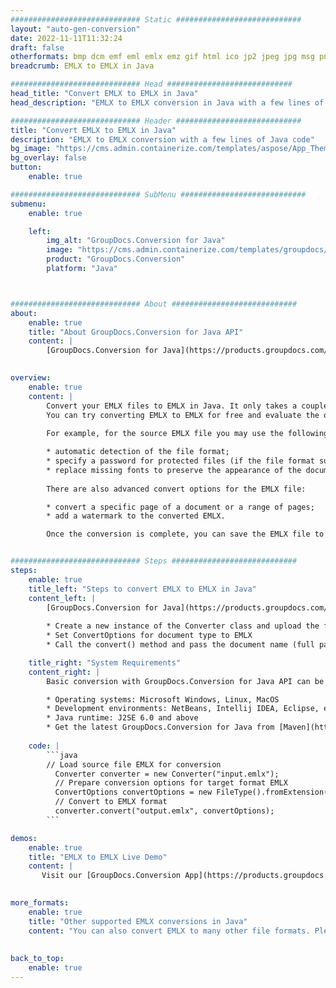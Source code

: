 ```yaml
---
############################# Static ############################
layout: "auto-gen-conversion"
date: 2022-11-11T11:32:24
draft: false
otherformats: bmp dcm emf eml emlx emz gif html ico jp2 jpeg jpg msg png psb psd svg svgz tga tif tiff webp wmf wmz
breadcrumb: EMLX to EMLX in Java

############################# Head ############################
head_title: "Convert EMLX to EMLX in Java"
head_description: "EMLX to EMLX conversion in Java with a few lines of code. Convert over 160 file formats using the GroupDocs document conversion API for Java"

############################# Header ############################
title: "Convert EMLX to EMLX in Java"
description: "EMLX to EMLX conversion with a few lines of Java code"
bg_image: "https://cms.admin.containerize.com/templates/aspose/App_Themes/V3/images/bg/header1.png"
bg_overlay: false
button:
    enable: true

############################# SubMenu ############################
submenu:
    enable: true

    left:
        img_alt: "GroupDocs.Conversion for Java"
        image: "https://cms.admin.containerize.com/templates/groupdocs/images/product-logos/90x90-noborder/groupdocs-conversion-java.png"
        product: "GroupDocs.Conversion"
        platform: "Java"



############################# About ############################
about:
    enable: true
    title: "About GroupDocs.Conversion for Java API"
    content: |
        [GroupDocs.Conversion for Java](https://products.groupdocs.com/conversion/java/) is an advanced file format conversion API for converting between popular image and document formats such as Microsoft Office, OpenDocument, PDF, HTML, email, CAD. and much more with just a few lines of code. The native API automatically detects the formats of the original documents and offers many options for customizing the converted documents. Along with the function of extracting information from a document, it also supports caching of the conversion results to the local disk by default. However, any type of cache storage can be supported by implementing the appropriate interfaces - Amazon S3, Dropbox, Google Drive, Windows Azure, Reddis, or any others.
    

overview:
    enable: true
    content: |
        Convert your EMLX files to EMLX in Java. It only takes a couple of lines of Java code on any platform of your choice, such as Windows, Linux, macOS.
        You can try converting EMLX to EMLX for free and evaluate the quality of the conversion results. Along with simple file conversion scripts, you can try more sophisticated options for loading the EMLX source file and storing the EMLX output. 
        
        For example, for the source EMLX file you may use the following load options:

        * automatic detection of the file format;
        * specify a password for protected files (if the file format supports it);
        * replace missing fonts to preserve the appearance of the document.
        
        There are also advanced convert options for the EMLX file:

        * convert a specific page of a document or a range of pages;
        * add a watermark to the converted EMLX.

        Once the conversion is complete, you can save the EMLX file to your local file path or to any third party storage such as FTP, Amazon S3, Google Drive, Dropbox etc. Please note - to convert EMLX to EMLX, you do not need to install any additional software, such as MS Office, Open Office, Adobe Acrobat Reader etc.


############################# Steps ############################
steps:
    enable: true
    title_left: "Steps to convert EMLX to EMLX in Java"
    content_left: |
        [GroupDocs.Conversion for Java](https://products.groupdocs.com/conversion/java/) allows developers to easily convert EMLX file to EMLX with a few lines of code.
        
        * Create a new instance of the Converter class and upload the file EMLX with the full path
        * Set ConvertOptions for document type to EMLX
        * Call the convert() method and pass the document name (full path) and format (EMLX) as a parameter

    title_right: "System Requirements"
    content_right: |
        Basic conversion with GroupDocs.Conversion for Java API can be done with just a few lines of code. Our APIs are supported on all major platforms and operating systems. Before executing the code below, make sure you have the following prerequisites installed on your system.

        * Operating systems: Microsoft Windows, Linux, MacOS
        * Development environments: NetBeans, Intellij IDEA, Eclipse, etc.
        * Java runtime: J2SE 6.0 and above
        * Get the latest GroupDocs.Conversion for Java from [Maven](https://repository.groupdocs.com/webapp/#/artifacts/browse/tree/General/repo/com/groupdocs/groupdocs-conversion)
         
    code: |
        ```java    
        // Load source file EMLX for conversion
          Converter converter = new Converter("input.emlx");
          // Prepare conversion options for target format EMLX
          ConvertOptions convertOptions = new FileType().fromExtension("emlx").getConvertOptions();
          // Convert to EMLX format
          converter.convert("output.emlx", convertOptions);
        ```

demos:
    enable: true
    title: "EMLX to EMLX Live Demo"
    content: |
       Visit our [GroupDocs.Conversion App](https://products.groupdocs.app/conversion/family) website and try EMLX to EMLX conversion now. The free demo has the following benefits
          

more_formats:
    enable: true
    title: "Other supported EMLX conversions in Java"
    content: "You can also convert EMLX to many other file formats. Please see the list below."
       
       
back_to_top:
    enable: true
---
```

